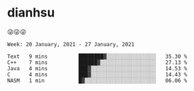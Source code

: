 
# dianhsu

:stuck_out_tongue_winking_eye::stuck_out_tongue_winking_eye::stuck_out_tongue_winking_eye:

<!--START_SECTION:waka-->
```text
Week: 20 January, 2021 - 27 January, 2021

Text   9 mins          ████████▓░░░░░░░░░░░░░░░░   35.30 % 
C++    7 mins          ██████▓░░░░░░░░░░░░░░░░░░   27.13 % 
Java   4 mins          ███▓░░░░░░░░░░░░░░░░░░░░░   14.53 % 
C      4 mins          ███▓░░░░░░░░░░░░░░░░░░░░░   14.43 % 
NASM   1 min           █▓░░░░░░░░░░░░░░░░░░░░░░░   06.06 % 
```
<!--END_SECTION:waka-->
